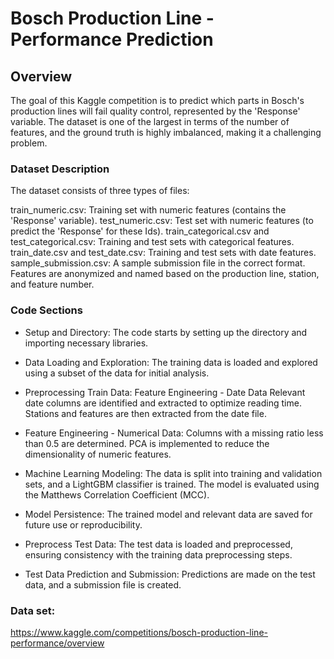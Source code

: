 # Bosch Production Line - Performance Prediction
## Overview
The goal of this Kaggle competition is to predict which parts in Bosch's production lines will fail quality control, represented by the 'Response' variable. The dataset is one of the largest in terms of the number of features, and the ground truth is highly imbalanced, making it a challenging problem.

### Dataset Description
The dataset consists of three types of files:

train_numeric.csv: Training set with numeric features (contains the 'Response' variable).
test_numeric.csv: Test set with numeric features (to predict the 'Response' for these Ids).
train_categorical.csv and test_categorical.csv: Training and test sets with categorical features.
train_date.csv and test_date.csv: Training and test sets with date features.
sample_submission.csv: A sample submission file in the correct format. Features are anonymized and named based on the production line, station, and feature number.

### Code Sections
* Setup and Directory:
The code starts by setting up the directory and importing necessary libraries.

* Data Loading and Exploration:
The training data is loaded and explored using a subset of the data for initial analysis.

* Preprocessing Train Data:
Feature Engineering - Date Data
Relevant date columns are identified and extracted to optimize reading time. Stations and features are then extracted from the date file.

* Feature Engineering - Numerical Data:
Columns with a missing ratio less than 0.5 are determined. PCA is implemented to reduce the dimensionality of numeric features.

* Machine Learning Modeling:
The data is split into training and validation sets, and a LightGBM classifier is trained. The model is evaluated using the Matthews Correlation Coefficient (MCC).

* Model Persistence:
The trained model and relevant data are saved for future use or reproducibility.

* Preprocess Test Data:
The test data is loaded and preprocessed, ensuring consistency with the training data preprocessing steps.

* Test Data Prediction and Submission:
Predictions are made on the test data, and a submission file is created.

### Data set: 
https://www.kaggle.com/competitions/bosch-production-line-performance/overview

